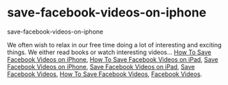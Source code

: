 # save-facebook-videos-on-iphone
save-facebook-videos-on-iphone

We often wish to relax in our free time doing a lot of interesting and exciting things. We either read books or watch interesting videos...
[How To Save Facebook Videos on iPhone](https://geekeasier.com/save-facebook-videos-on-iphone-or-ipad/8201/),
[How To Save Facebook Videos on iPad](https://geekeasier.com/save-facebook-videos-on-iphone-or-ipad/8201/),
[Save Facebook Videos on iPhone](https://geekeasier.com/save-facebook-videos-on-iphone-or-ipad/8201/),
[Save Facebook Videos on iPad](https://geekeasier.com/save-facebook-videos-on-iphone-or-ipad/8201/),
[Save Facebook Videos](https://geekeasier.com/save-facebook-videos-on-iphone-or-ipad/8201/),
[How To Save Facebook Videos](https://geekeasier.com/save-facebook-videos-on-iphone-or-ipad/8201/),
[Facebook Videos](https://geekeasier.com/save-facebook-videos-on-iphone-or-ipad/8201/).

